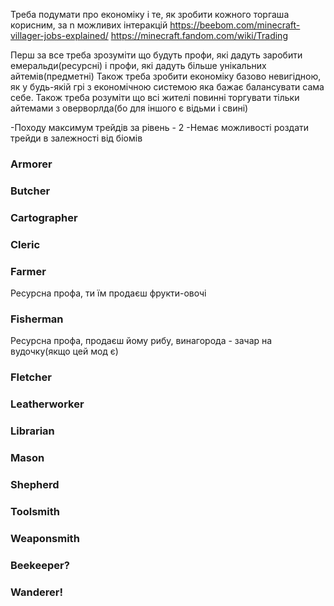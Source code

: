 Треба подумати про економіку і те, як зробити кожного торгаша корисним, за n можливих інтеракцій
https://beebom.com/minecraft-villager-jobs-explained/
https://minecraft.fandom.com/wiki/Trading

Перш за все треба зрозуміти що будуть профи, які дадуть заробити емеральди(ресурсні) і профи, які дадуть більше унікальних айтемів(предметні)
Також треба зробити економіку базово невигідною, як у будь-якій грі з економічною системою яка бажає балансувати сама себе. Також треба розуміти що всі жителі повинні торгувати тільки айтемами з оверворлда(бо для іншого є відьми і свині)

-Походу максимум трейдів за рівень - 2
-Немає можливості роздати трейди в залежності від біомів
### Armorer



### Butcher

### Cartographer

### Cleric

### Farmer
Ресурсна профа, ти їм продаєш фрукти-овочі

### Fisherman
Ресурсна профа, продаєш йому рибу, винагорода - зачар на вудочку(якщо цей мод є)

### Fletcher

### Leatherworker

### Librarian

### Mason

### Shepherd

### Toolsmith

### Weaponsmith

### Beekeeper?

### Wanderer!

